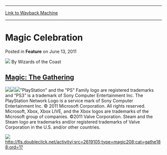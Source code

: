 
---
[Link to Wayback Machine](https://web.archive.org/web/20211022044905/https://magic.wizards.com/en/articles/archive/feature/magic-celebration-2011-06-13-0)

[_metadata_:author]:- "Wizards of the Coast"
[_metadata_:description]:- "`PlayStation` and the `PS` Family logo are registered trademarks and “PS3” is a trademark of Sony Computer Entertainment Inc. The PlayStation Network Logo is a service mark of Sony Computer Entertainment Inc. © 2011 Microsoft Corporation. All rights reserved. Microsoft, Xbox, Xbox LIVE, and the Xbox logos are trademarks of the Microsoft group of companies. ©2011 Valve"
[_metadata_:generator]:- "Drupal 7 (http://drupal.org)"
[_metadata_:publish_date]:- "2011-06-13"
[_metadata_:title]:- "Magic Celebration"
[_metadata_:wayback_capture_timestamp]:- "2021-10-22 04:49:05+00:00"
[_metadata_:wayback_raw_url]:- "https://web.archive.org/web/20211022044905id_/https://magic.wizards.com/en/articles/archive/feature/magic-celebration-2011-06-13-0"
[_metadata_:wayback_url]:- "https://magic.wizards.com/en/articles/archive/feature/magic-celebration-2011-06-13-0"
---


Magic Celebration
=================



 Posted in **Feature**
 on June 13, 2011 






![](https://media.magic.wizards.com/styles/auth_small/public/images/person/wizards_author.jpg)
By Wizards of the Coast












[Magic: The Gathering](/en/events/coverage/pro-tour-amsterdam "Click to return to the Magic: The Gathering home page.")
------------------------------------------------------------------------------------------------------------------------


![](https://media.magic.wizards.com/image_legacy_migration/mtg/images/daily/features/EN_StoreLocatorButton_Location_STATIC.png)![](https://media.magic.wizards.com/image_legacy_migration/mtg/images/daily/features/EN_StoreLocatorButton_Go_ACTIVE.png)![](https://media.magic.wizards.com/image_legacy_migration/mtg/images/daily/features/EN_StoreLocatorButton_Go_STATIC.png)"PlayStation" and the "PS" Family logo are registered trademarks and “PS3” is a trademark of Sony Computer Entertainment Inc. The PlayStation Network Logo is a service mark of Sony Computer Entertainment Inc. © 2011 Microsoft Corporation. All rights reserved. Microsoft, Xbox, Xbox LIVE, and the Xbox logos are trademarks of the Microsoft group of companies. ©2011 Valve Corporation. Steam and the Steam logo are trademarks and/or registered trademarks of Valve Corporation in the U.S. and/or other countries. 

![](https://media.magic.wizards.com/image_legacy_migration/i.cid)<http://fls.doubleclick.net/activityi;src=2619105;type=magic208;cat=gathe188;ord=1?>






